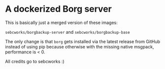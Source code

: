 # A dockerized Borg server

This is basically just a merged version of these images:

`sebcworks/borgbackup-server` and `sebcworks/borgbackup-base`

The only change is that `borg` gets installed via the latest release from GitHub instead of using pip because otherwise with the missing native msgpack, performance is < 0.

All credits go to sebcworks :)
